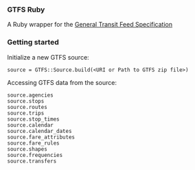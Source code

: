 ### GTFS Ruby

A Ruby wrapper for the [General Transit Feed Specification](https://developers.google.com/transit/gtfs/)

### Getting started

Initialize a new GTFS source:

    source = GTFS::Source.build(<URI or Path to GTFS zip file>)

Accessing GTFS data from the source:

    source.agencies
    source.stops
    source.routes
    source.trips
    source.stop_times
    source.calendar
    source.calendar_dates
    source.fare_attributes
    source.fare_rules
    source.shapes
    source.frequencies
    source.transfers
